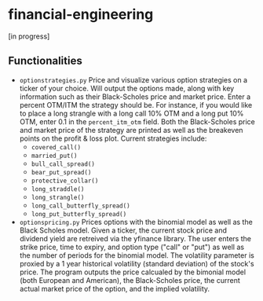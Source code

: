 # financial-engineering

[in progress]

## Functionalities 
- ```optionstrategies.py``` Price and visualize various option strategies on a ticker of your choice. Will output the options made, along with key information such as their Black-Scholes price and market price. Enter a percent OTM/ITM the strategy should be. For instance, if you would like to place a long strangle with a long call 10% OTM and a long put 10% OTM, enter 0.1 in the ```percent_itm_otm``` field. Both the Black-Scholes price and market price of the strategy are printed as well as the breakeven points on the profit & loss plot. Current strategies include:
  -  ```covered_call()```
  -  ```married_put()```
  -  ```bull_call_spread()```
  -  ```bear_put_spread()```
  -  ```protective_collar()```
  -  ```long_straddle()```
  -  ```long_strangle()```
  -  ```long_call_butterfly_spread()```
  -  ```long_put_butterfly_spread()```
- ```optionspricing.py``` Prices options with the binomial model as well as the Black Scholes model. Given a ticker, the current stock price and dividend yield are retreived via the yfinance library. The user enters the strike price, time to expiry, and option type ("call" or "put") as well as the number of periods for the binomial model. The volatility parameter is proxied by a 1 year historical volatility (standard deviation) of the stock's price. The program outputs the price calcualed by the bimonial model (both European and American), the Black-Scholes price, the current actual market price of the option, and the implied volatility. 
